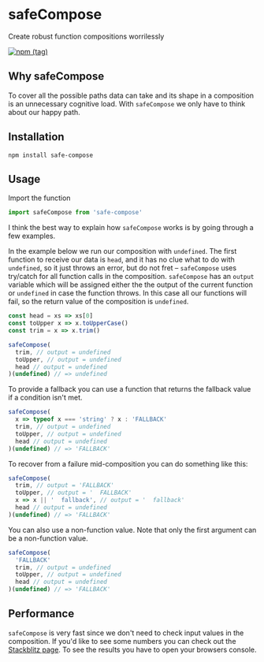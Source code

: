 # safeCompose

Create robust function compositions worrilessly

[![npm (tag)](https://img.shields.io/npm/v/safe-compose/latest?style=for-the-badge)](https://www.npmjs.com/package/safe-compose)

## Why safeCompose

To cover all the possible paths data can take and its shape in a composition is an unnecessary cognitive load. With `safeCompose` we only have to think about our happy path.

## Installation

`npm install safe-compose`

## Usage

Import the function

```js
import safeCompose from 'safe-compose'
```

I think the best way to explain how `safeCompose` works is by going through a few examples.

In the example below we run our composition with `undefined`. The first function to receive our data is `head`, and it has no clue what to do with `undefined`, so it just throws an error, but do not fret – `safeCompose` uses try/catch for all function calls in the composition. `safeCompose` has an `output` variable which will be assigned either the the output of the current function or `undefined` in case the function throws. In this case all our functions will fail, so the return value of the composition is `undefined`.

```js
const head = xs => xs[0]
const toUpper x => x.toUpperCase()
const trim = x => x.trim()

safeCompose(
  trim, // output = undefined
  toUpper, // output = undefined
  head // output = undefined
)(undefined) // => undefined
```

To provide a fallback you can use a function that returns the fallback value if a condition isn't met.

```js
safeCompose(
  x => typeof x === 'string' ? x : 'FALLBACK'
  trim, // output = undefined
  toUpper, // output = undefined
  head // output = undefined
)(undefined) // => 'FALLBACK'
```

To recover from a failure mid-composition you can do something like this:

```js
safeCompose(
  trim, // output = 'FALLBACK'
  toUpper, // output = '  FALLBACK'
  x => x || '  fallback', // output = '  fallback'
  head // output = undefined
)(undefined) // => 'FALLBACK'
```

You can also use a non-function value. Note that only the first argument can be a non-function value.

```js
safeCompose(
  'FALLBACK'
  trim, // output = undefined
  toUpper, // output = undefined
  head // output = undefined
)(undefined) // => 'FALLBACK'
```

## Performance

`safeCompose` is very fast since we don't need to check input values in the composition. If you'd like to see some numbers you can check out the [Stackblitz page](https://stackblitz.com/edit/safe-compose). To see the results you have to open your browsers console.
